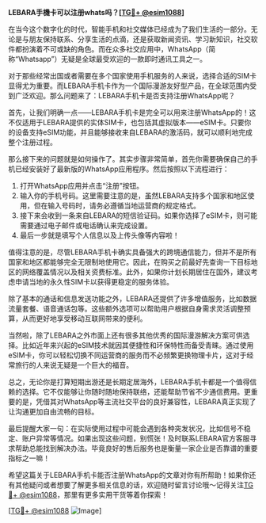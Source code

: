 **LEBARA手機卡可以注册whats吗？[[TG💪+ @esim1088](https://t.me/s/esim1088)]**

在当今这个数字化的时代，智能手机和社交媒体已经成为了我们生活的一部分。无论是与朋友保持联系、分享生活的点滴，还是获取新闻资讯、学习新知识，社交软件都扮演着不可或缺的角色。而在众多社交应用中，WhatsApp（简称“Whatsapp”）无疑是全球最受欢迎的一款即时通讯工具之一。

对于那些经常出国或者需要在多个国家使用手机服务的人来说，选择合适的SIM卡显得尤为重要。而LEBARA手机卡作为一个国际漫游友好型产品，在全球范围内受到广泛欢迎。那么问题来了：LEBARA手机卡是否支持注册WhatsApp呢？

首先，让我们明确一点——LEBARA手机卡是完全可以用来注册WhatsApp的！这不仅适用于LEBARA提供的实体SIM卡，也包括其虚拟版本——eSIM卡。只要你的设备支持eSIM功能，并且能够接收来自LEBARA的激活码，就可以顺利地完成整个注册过程。

那么接下来的问题就是如何操作了。其实步骤非常简单，首先你需要确保自己的手机已经安装好了最新版的WhatsApp应用程序。然后按照以下流程进行：

1. 打开WhatsApp应用并点击“注册”按钮。
2. 输入你的手机号码。这里需要注意的是，虽然LEBARA支持多个国家和地区使用，但在输入号码时，请务必遵循当地运营商的规定格式。
3. 接下来会收到一条来自LEBARA的短信验证码。如果你选择了eSIM卡，则可能需要通过电子邮件或电话确认来完成设置。
4. 最后一步就是填写个人信息以及上传头像等内容啦！

值得注意的是，尽管LEBARA手机卡确实具备强大的跨境通信能力，但并不是所有国家和地区都能够完全无限制地使用它。因此，在购买之前最好先查询一下目标地区的网络覆盖情况以及相关资费标准。此外，如果你计划长期居住在国外，建议考虑申请当地的永久性SIM卡以获得更稳定的服务体验。

除了基本的通话和信息发送功能之外，LEBARA还提供了许多增值服务，比如数据流量套餐、语音通话包等。这些额外选项可以帮助用户根据自身需求灵活调整预算，从而更好地享受移动互联网带来的便利。

当然啦，除了LEBARA之外市面上还有很多其他优秀的国际漫游解决方案可供选择。比如近年来兴起的eSIM技术就因其便捷性和环保特性而备受青睐。通过使用eSIM卡，你可以轻松切换不同运营商的服务而不必频繁更换物理卡片，这对于经常旅行的人来说无疑是一个巨大的福音。

总之，无论你是打算短期出游还是长期定居海外，LEBARA手机卡都是一个值得信赖的选择。它不仅能够让你随时随地保持联络，还能帮助节省不少通信费用。更重要的是，凭借其对WhatsApp等主流社交平台的良好兼容性，LEBARA真正实现了让沟通更加自由流畅的目标。

最后提醒大家一句：在实际使用过程中可能会遇到各种突发状况，比如信号不稳定、账户异常等情况。如果出现这些问题，别慌张！及时联系LEBARA官方客服寻求帮助总能找到解决办法。毕竟良好的售后服务也是衡量一家企业是否靠谱的重要指标之一嘛！

希望这篇关于LEBARA手机卡能否注册WhatsApp的文章对你有所帮助！如果你还有其他疑问或者想要了解更多相关信息的话，欢迎随时留言讨论哦～记得关注[TG💪+ @esim1088](https://t.me/s/esim1088)，那里有更多实用干货等着你探索！

[[TG💪+ @esim1088](https://t.me/s/esim1088) ![Image](https://i.postimg.cc/4NQfJmqS/Snipaste-2025-05-13-00-14-12.png)]